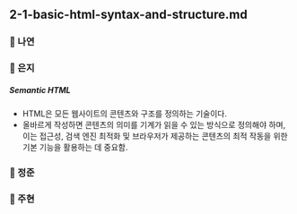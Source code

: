 ## 2-1-basic-html-syntax-and-structure.md

### 📝 나연

### 📝 은지
##### Semantic HTML
- HTML은 모든 웹사이트의 콘텐츠와 구조를 정의하는 기술이다.
- 올바르게 작성하면 콘텐츠의 의미를 기계가 읽을 수 있는 방식으로 정의해야 하며, 이는 접근성, 검색 엔진 최적화 및 브라우저가 제공하는 콘텐츠의 최적 작동을 위한 기본 기능을 활용하는 데 중요함.

### 📝 정준

### 📝 주현
